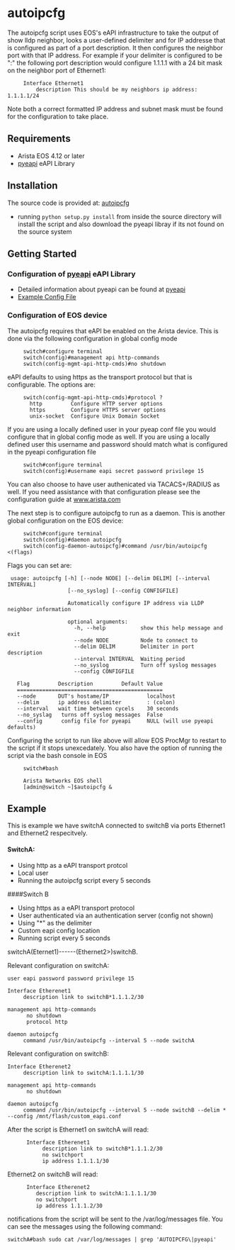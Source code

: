 # autoipcfg
The autoipcfg script uses EOS's eAPI infrastructure to take the output of
show lldp neighbor, looks a user-defined delimiter and for IP addresse that
is configured as part of a port description.  It then configures the
neighbor port with that IP address.  For example if your delimiter is
configured to be ":" the following port description would configure
1.1.1.1 with a 24 bit mask on the neighbor port of Ethernet1:
```
     Interface Ethernet1
         description This should be my neighbors ip address: 1.1.1.1/24
```

Note both a correct formatted IP address and subnet mask must be found
for the configuration to take place.

## Requirements

  * Arista EOS 4.12 or later
  * [pyeapi](http://github.com/arista-eosplus/pyeapi) eAPI Library
  
## Installation

The source code is provided at: [autoipcfg](https://github.com/arista-eosext/autoipcfg/)

* running ` python setup.py install ` from inside the source directory will install the script and also download the pyeapi libray if its not found on the source system

## Getting Started

### Configuration of [pyeapi](http://github.com/arista-eosplus/pyeapi) eAPI Library

* Detailed information about pyeapi can be found at [pyeapi](http://github.com/arista-eosplus/pyeapi) 
* [Example Config File](https://github.com/arista-eosplus/pyeapi/blob/master/examples/nodes.conf)

### Configuration of EOS device

The autoipcfg requires that eAPI be enabled on the Arista device.  This is done via the following configuration in global config mode
```
     switch#configure terminal
     switch(config)#management api http-commands
     switch(config-mgmt-api-http-cmds)#no shutdown
```
eAPI defaults to using https as the transport protocol but that is configurable.  The options are:
```
     switch(config-mgmt-api-http-cmds)#protocol ?
       http         Configure HTTP server options
       https        Configure HTTPS server options
       unix-socket  Configure Unix Domain Socket
```

If you are using a locally defined user in your pyeap conf file you would configure that in global config mode as well.  If you are using a locally defined user this username and password should match what is configured in the pyeapi configuration file
```
     switch#configure terminal
     switch(config)#username eapi secret password privilege 15 
```
You can also choose to have user authenicated via TACACS+/RADIUS as well.  If you need assistance with that configuration please see the configuration guide at www.arista.com

The next step is to configure autoipcfg to run as a daemon.  This is another global configuration on the EOS device:

```
     switch#configure terminal
     switch(config)#daemon autoipcfg
     switch(config-daemon-autoipcfg)#command /usr/bin/autoipcfg <(flags)
```

Flags you can set are:
```
 usage: autoipcfg [-h] [--node NODE] [--delim DELIM] [--interval INTERVAL]
                   [--no_syslog] [--config CONFIGFILE]

                   Automatically configure IP address via LLDP neighbor information

                   optional arguments:
                     -h, --help           show this help message and exit
                     --node NODE          Node to connect to
                     --delim DELIM        Delimiter in port description
                     --interval INTERVAL  Waiting period
                     --no_syslog          Turn off syslog messages
                     --config CONFIGFILE

   Flag         Description         Default Value
   ==============================================
   --node       DUT's hostame/IP            localhost
   --delim      ip address delimiter        : (colon)
   --interval   wait time between cycels    30 seconds
   --no_syslag   turns off syslog messages  False
   --config      config file for pyeapi     NULL (will use pyeapi defaults)

```


Configuring the script to run like above will allow EOS ProcMgr to restart to the script if it stops unexcedately.  You also have the option of running the script via the bash console in EOS

```
     switch#bash
     
     Arista Networks EOS shell
     [admin@switch ~]$autoipcfg &
```

## Example

This is example we have switchA connected to switchB via ports Ethernet1 and Ethernet2 respecitvely.  

#### SwitchA:
* Using http as a eAPI transport protcol
* Local user
* Running the autoipcfg script every 5 seconds

####Switch B
* Using https as a eAPI transport protocol
* User authenticated via an authentication server (config not shown)
* Using "*" as the delimiter
* Custom eapi config location
* Running script every 5 seconds

switchA(Eternet1)------(Ethernet2>)switchB.

Relevant configuration on switchA:
```
user eapi password password privilege 15

Interface Etherenet1
     description link to switchB*1.1.1.2/30
     
management api http-commands
      no shutdown
      protocol http

daemon autoipcfg
     command /usr/bin/autoipcfg --interval 5 --node switchA
```
Relevant configuration on switchB:
```
Interface Etherenet2
     description link to switchA:1.1.1.1/30

management api http-commands
      no shutdown

daemon autoipcfg
     command /usr/bin/autoipcfg --interval 5 --node switchB --delim * --config /mnt/flash/custom_eapi.conf

```

After the script is Ethernet1 on switchA will read:

```
      Interface Etherenet1
           description link to switchB*1.1.1.2/30
           no switchport
           ip address 1.1.1.1/30

```

Ethernet2 on switchB will read:

```
      Interface Etherenet2
         description link to switchA:1.1.1.1/30
         no switchport
         ip address 1.1.1.2/30

```

notifications from the script will be sent to the /var/log/messages file.  You can see the messages using the following command:
```
switchA#bash sudo cat /var/log/messages | grep 'AUTOIPCFG\|pyeapi'
```






